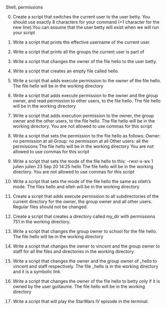Shell, permissions

0. Create a script that switches the current user to the user betty. You should use exactly 8 characters for your command (+1 character for the new line).You can assume that the user betty will exist when we will run your script

1. Write a script that prints the effective username of the current user.

2. Write a script that prints all the groups the current user is part of

3. Write a script that changes the owner of the file hello to the user betty.

4. Write a script that creates an empty file called hello.

5. Write a script that adds execute permission to the owner of the file hello. The file hello will be in the working directory

6. Write a script that adds execute permission to the owner and the group owner, and read permission to other users, to the file hello. The file hello will be in the working directory

7. Write a script that adds execution permission to the owner, the group owner and the other users, to the file hello. The file hello will be in the working directory. You are not allowed to use commas for this script

8. Write a script that sets the permission to the file hello as follows:
Owner: no permission at all
Group: no permission at all
Other users: all the permissions
The file hello will be in the working directory You are not allowed to use commas for this script

9. Write a script that sets the mode of the file hello to this:
-rwxr-x-wx 1 julien julien 23 Sep 20 14:25 hello
The file hello will be in the working directory. You are not allowed to use commas for this script

10. Write a script that sets the mode of the file hello the same as olleh’s mode.
The files hello and olleh will be in the working directory

11. Create a script that adds execute permission to all subdirectories of the current directory for the owner, the group owner and all other users. Regular files should not be changed.

12. Create a script that creates a directory called my_dir with permissions 751 in the working directory.

13. Write a script that changes the group owner to school for the file hello. The file hello will be in the working directory

14. Write a script that changes the owner to vincent and the group owner to staff for all the files and directories in the working directory.

15. Write a script that changes the owner and the group owner of _hello to vincent and staff respectively. The file _hello is in the working directory and it is a symbolic link

16. Write a script that changes the owner of the file hello to betty only if it is owned by the user guillaume. The file hello will be in the working directory

17. Write a script that will play the StarWars IV episode in the terminal.
